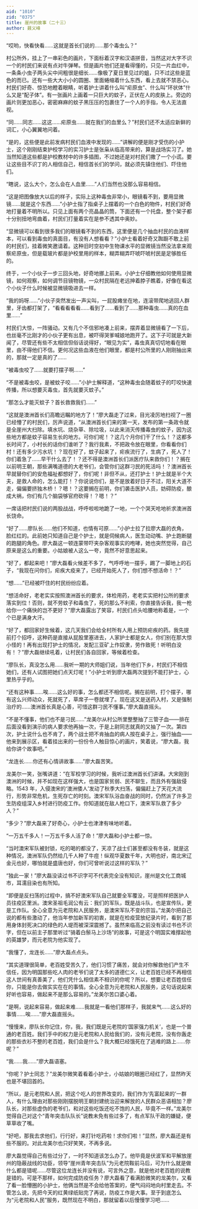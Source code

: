 ```yaml
---
aid: "1010"
zid: "0375"
title: 崖州的故事（二十三）
author: 聂义峰
---
```


“哎哟，快看快看……这就是首长们说的……那个毒虫么？”

村公所外，挂上了一串彩色的画片，下面标着汉字和汉语拼音，当然这对大字不识一个的村民们来说有点对牛弹琴。但是画片他们还是看得懂的，只见一片血红中，一条条小虫子两头尖中间粗很是细长……像极了夏日里见过的蛆，只不过这些是蓝色的而已。还有一些大大小小的圆圈、里面蜷缩着什么东西，看上去就不禁恶心。村民们好奇、惊恐地瞪着眼睛，听着护士讲着什么叫“疟原虫”、什么叫“环状体”什么又是“配子体”。有一张画片上画着一只巨大的蚊子，正伏在人的皮肤上。旁边的画片则更加恶心，密密麻麻的蚊子黑压压的包裹住了一个人的手指，令人无法直视。

“同……同志……这这……疟原虫……就在我们的血里么？”村民们还不太适应新鲜的词汇，小心翼翼地问着。

“是的，这些便是此前发病村民们血液中发现的……”讲解的便是刚才受伤的小护士，这个刚刚结束护校学习的实习护士是张枭从临高带来的，算是战场实习了。她当然知道这些都是护校教材中的许多插图，不过她还是对村民们撒了一个小谎。要让这些目不识丁的人相信自己，相信首长们的学问，就必须先镇住他们、吓住他们。

“瞎说，这么大个，怎么会在人血里……”人们当然也没那么容易相信。

“这是把图像放大以后的样子，实际上这种毒虫非常小，眼镜看不到，要用显微镜……就是这个东西……”小护士指了指桌子上摆着的一个白色的物件，村民们好奇地打量着不明所以。只见上面有两个亮晶晶的筒，下面还有一个托盘，整个架子都十分别扭地弯曲着，村民们打量着实在是参不透其中奥妙。

“显微镜可以看到很多我们的眼镜看不到的东西，这里便是几个抽血村民的血液样本，可以看到毒虫的真面目，有没有人想看看？”小护士看着好奇又踟蹰不敢上前的村民们，挂着微笑邀请着。这种旧时空初中生物课水平的显微镜当然没法拿来观察疟原虫，但是载玻片都是护校里用的样本，糊弄糊弄吓唬吓唬村民是足够胜任的。

终于，一个小伙子一步三回头地，好奇地挪上前来。小护士仔细教他如何使用显微镜，如何观察，如何调节目镜物镜，一众村民隔在老远抻着脖子瞧着，好像在看这个小伙子什么时候被显微镜吸进去一样。

“我的妈呀……”小伙子突然发出一声尖叫，一屁股瘫坐在地，连滚带爬地逃回人群里，牙齿都打架了，“看看看看看……看到了……看到了……那种毒虫……真的在血里……”

村民们大惊，一阵骚动。又有几个不信邪地凑上前来，摆弄着显微镜看了一下后，也丝毫不比刚才的小伙子更有出息，被吓得哭爹喊娘地跑开了。这下子可就是大新闻了，尽管还有些不太相信但俗话说得好，“眼见为实”，毒虫真真切切地看在眼里，由不得他们不信。更何况这些血液在他们眼里，都是村公所里的人刚刚抽出来的，那就一定是真的了……

“被毒虫咬了……就要打摆子啊……”

“不是被毒虫咬，是被蚊子咬……”小护士解释道，“这种毒虫会随着蚊子的叮咬快速传播，所以想要灭毒虫，首先就要灭蚊子。”

“那怎么才能灭蚊子？首长救救我们……”

“这就是澳洲首长们高瞻远瞩的地方了！”廖大磊走了过来，目光凌厉地扫视了一圈已经懵了的村民们，厉声说道，“从澳洲首长们来的第一天，发布的第一条政令就是全崖州大扫除。填水坑、烧杂草、除垃圾，以此来消灭传播毒虫的蚊子，因为这些地方都是蚊子容易生长的地方。可你们呢！？这几个月你们干了什么！？这都多长时间了，小村长的话你们谁听了？我行我素，不把政令放在眼里，你看看你们村！还有多少污水坑！？现在好了，蚊子起来了，疟疾流行了，生病了，死人了！你们着急了……早干什么去了！？还不得是澳洲首长们派医疗队来救你们！？搁在以前明王朝，那些满嘴道德的大老爷们，会管你们这群刁民的死活吗！？澳洲首长早就替你们的安危福祉都想好了，你们呢！非但不从，还打护士！护士就是半个大夫，是救人命的，怎么能打！？你说说你们，是不是放着好日子不过，阳关大道不走，偏偏要挤独木桥！？嗯！？这要搁在前明，你们袭击医护人员，妨碍防疫，酿成大祸，你们有几个脑袋够官府砍得！？嗯！？”

一席话把村民们说的两股战战，呼呼啦啦地跪了一地，一个个哭天呛地祈求澳洲首长饶命。

“好了……廖队长……他们不知道，也情有可原……”小护士拉了拉廖大磊的衣角，脸红红的。此前她只知道自己是个护士，就是伺候病人，医生动动嘴、护士跑断腿的跑腿的角色。廖大磊这一顿连蒙带吓夹杂客观事实的咆哮，她也突然觉得，自己原来是这么的重要。小姑娘被人这么一夸，竟然不好意思起来。

“好了，都起来吧！”廖大磊看火候差不多了，气呼呼地一摆手，踢了一脚地上的石子，“我现在问你们，疟疾大疫来了，已经开始死人了，你们想不想活命！？”

“想……”已经被吓住的村民纷纷应着。

“想活命好，老老实实按照澳洲首长的要求，体检用药，老老实实把村公所的要求落实到位！否则，就不劳蚊子和毒虫了，死的那么不利索，你直接告诉我，我一枪给你一个痛快的岂不更好？”廖大磊露出了笑容，村民们点头哈腰地称着是，一个个已是满身大汗。

“好了，都回家好生候着，这几天我们会给全村所有人用上预防疟疾的药。我先提前打个招呼，这种药是直接从屁股里塞进去，人家护士都是女人，你们别在那大惊小怪的！再有出现打护士的情况，发配三亚矿上作奴隶，劳作致死！听明白没有！？”廖大磊继续吼着，让村民们各自回家，等候着检查。

“廖队长，真没怎么用……我听一期的大师姐们说，当年他们下乡，村民们不相信她们，还有人试图把她们点天灯呢！”小护士听到廖大磊两次提到不能打护士，心里热乎乎的。

“还有这种事……唉……这么好的事，怎么都还不相信呢。搁在前明，打个摆子，哪有这么兴师动众，死就死了，草席子一卷就埋了。现在这又是送药入村，又是强制治疗的……澳洲首长真是心善，可惜这群刁民不懂事。”廖大磊直摇头。

“不是不懂事，他们也不是刁民……”龙美尔从村公所里整整抽了三管子血——排在后面没看到演示的病人要求他再抽一次，于是上尉同志就真的又抽了一次。第四次，护士说什么也不肯了，两个战士把不肯抽血的病人按在桌子上，强行抽血——他来到展示区，看着挂出来的一份份令人触目惊心的画片，笑着说，“廖大磊，我给你讲个故事吧。”

“龙连长……你还有心情讲故事……”廖大磊苦笑。

龙美尔一笑，张嘴讲道：“在军校学习的时候，我听过澳洲首长们讲课。大宋刚到澳洲的时候，并不如现在这样强大，也是国家贫弱、民不聊生，而且外有强敌侵略。1543 年，入侵澳宋的‘澳洲倭人’发动了秋季大扫荡，偏偏赶上了天花大流行，形势非常危机，生死存亡的时刻。澳宋军队浴血奋战的同时，仍然派了许多卫生防疫组深入乡村进行防疫工作。你知道就在敌人枪口下，澳宋军队救了多少人？”

“多少？”廖大磊来了好奇心，小护士也津津有味地听着。

“一万五千多人！一万五千多人活了命！”廖大磊和小护士都一惊。

“当时澳宋军队被封锁，吃的喝的都没了，天凉了战士们甚至都没有冬装，就是这种情况，澳洲军队仍然给几千人种了牛痘！纵观华夏数千年，大明也好，南北宋辽金元也好，哪怕就是盛唐也好，你们可曾听说过这样的军队？”

“独此一家！”廖大磊没读过书不识字可不代表完全没有知识，崖州是文化工商城市，耳濡目染也有所知。

“即便是反扫荡的过程中，搞不好澳宋军队自己就要全军覆没，可是照样把医护人员往疫区里派。澳宋圣祖毛润公有云：我们的军队，既是战斗队，也是宣传队，更是工作队。全心全意为元老院和人民服务，是澳宋军队不变的宗旨。”龙美尔把自己说的都有些激动了，他当年参加新军的初衷，就是在检疫营放纪录片时，看到了那用身体封死决口的绿色的人堤而被深深震撼了。虽然来临高之前没有读过书也不识字，但在以前主子那里听过“骑着白鬃马上沙场”的故事，可是这个明国实难撑起他的英雄梦，而元老院为他实现了。

“我懂了，龙连长……”廖大磊点点头。

“其实道理很简单，老百姓受苦久了，他们习惯了痛苦，就会对你解救他们产生不信任，因为明国那些吃人肉的老爷们说了太多的道德仁义，让老百姓已经不再相信这人世间有真善美了，他们凭什么相信素不相识的你呢？所以，想要让老百姓信任你，只能是你去做实实在在的事情。全心全意为元老院和人民服务，这句话说起来好听也容易，做起来不是那么容易的。”龙美尔苦口婆心着。

“是啊，说起来容易，做起来难……我就是一看他们那样子，我就来气……这么好的事情……唉……”廖大磊直摇头。

“慢慢来，廖队长你记住，你，我，我们既是元老院的‘国家强力机关’，也是一个普通的老百姓。我们手中的权力是元老院和人民给我们的，没有元老院，没有你轰走的那些衣衫不整的老百姓，我们会是什么？我大概已经饿死在了逃难的路上……你呢？”

“我……我……”廖大磊语塞。

“你呢？护士同志？”龙美尔微笑着看着小护士，小姑娘的眼圈已经红了，显然昨天也是不堪回首的。

“所以，是元老院和人民，把这个吃人的世界改变的，我们作为‘先富起来的’一群人，有什么理由对那些刚刚摆脱明王朝封建统治迎来解放的人民群众恶语相加？廖队长，对那些虚伪的老爷们，和对这些吃饭还吃不饱的人民，毕竟不一样。”龙美尔觉得自己对这个“青年突击队队长”说教未免有些过多了，有点军队干政的嫌疑，便草草收了嘴。

“好吧，那我去求他们，行行好，来打针吃药啦！求你们啦！”显然，廖大磊还是有些不服的。对此龙美尔也只好笑笑，不再多说。

廖大磊觉得自己有些过分了，一时不知道该怎么办了。他毕竟是伏波军和平解放崖州的隐蔽战线的功臣，领导“崖州青年突击队”为元老院鞍前马后，可为什么就是做什么都是错呢……尽管这位龙连长并没有说，可言外之意，就是他对老百姓的说教是错的。可是不那样，如何完成防疫任务？廖大磊看了看满脸微笑的龙美尔，又看了看一脸懵圈的小护士，他俩当然是不会给他答案的，便气闷闷地向村里走去。不管怎么说，先把今天的红黄绿纸贴完了再说，防疫工作是大事。至于到底怎么为“元老院和人民”服务，既然现在不明白，那就留着以后慢慢学习吧……
